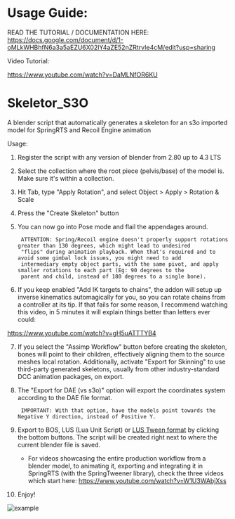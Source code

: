 # Usage Guide:
READ THE TUTORIAL / DOCUMENTATION HERE: https://docs.google.com/document/d/1-oMLkWHBhfN6a3a5aEZU6X02lY4aZE52nZRtrvIe4cM/edit?usp=sharing

Video Tutorial:

https://www.youtube.com/watch?v=DaMLNfOR6KU

# Skeletor_S3O
A blender script that automatically generates a skeleton for an s3o imported model for SpringRTS and Recoil Engine animation

Usage:

1. Register the script with any version of blender from 2.80 up to 4.3 LTS

2. Select the collection where the root piece (pelvis/base) of the model is. Make sure it's within a collection.

3. Hit Tab, type "Apply Rotation", and select Object > Apply > Rotation & Scale

4. Press the "Create Skeleton" button

5. You can now go into Pose mode and flail the appendages around. 

        ATTENTION: Spring/Recoil engine doesn't properly support rotations greater than 130 degrees, which might lead to undesired
        "flips" during animation playback. When that's required and to avoid some gimbal lock issues, you might need to add
        intermediary empty object parts, with the same pivot, and apply smaller rotations to each part (Eg: 90 degrees to the
        parent and child, instead of 180 degrees to a single bone).

7. If you keep enabled "Add IK targets to chains", the addon will setup up inverse kinematics automagically for you, so you can rotate chains from a controller at its tip. If that fails for some reason, I recommend watching this video, in 5 minutes it will explain things better than letters ever could:

https://www.youtube.com/watch?v=gH5uATTTYB4

7. If you select the "Assimp Workflow" button before creating the skeleton, bones will point to their children, effectively aligning them to the source meshes local rotation. Additionally, activate "Export for Skinning" to use third-party generated skeletons, usually from other industry-standard DCC animation packages, on export.

8. The "Export for DAE (vs s3o)" option will export the coordinates system according to the DAE file format. 

        IMPORTANT: With that option, have the models point towards the Negative Y direction, instead of Positive Y.

8. Export to BOS, LUS (Lua Unit Script) or [LUS Tween format](https://github.com/FluidPlay/TAP/blob/main/scripts/include/springtweener.lua) by clicking the bottom buttons. The script will be created right next to where the current blender file is saved.
   - For videos showcasing the entire production workflow from a blender model, to animating it, exporting and integrating it in SpringRTS (with the SpringTweener library), check the three videos which start here: https://www.youtube.com/watch?v=W1U3WAbjXss

8. Enjoy!


![example](cormort.gif)
